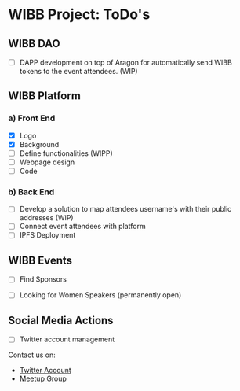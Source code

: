 # WIBB Project: ToDo's
## WIBB DAO
- [ ] DAPP development on top of Aragon for automatically send WIBB tokens to the event attendees. (WIP)

## WIBB Platform
### a) Front End
- [x] Logo
- [x] Background
- [ ] Define functionalities (WIPP)
- [ ] Webpage design
- [ ] Code

### b) Back End
- [ ] Develop a solution to map attendees username's with their public addresses (WIP)
- [ ] Connect event attendees with platform
- [ ] IPFS Deployment

## WIBB Events
- [ ] Find Sponsors 
- [ ] Looking for Women Speakers (permanently open)


## Social Media Actions
- [ ] Twitter account management

Contact us on:
* [Twitter Account](https://twitter.com/wiblockchainbcn)
* [Meetup Group](https://www.meetup.com/es-ES/Women-in-Blockchain-Barcelona-Local-Group/)


